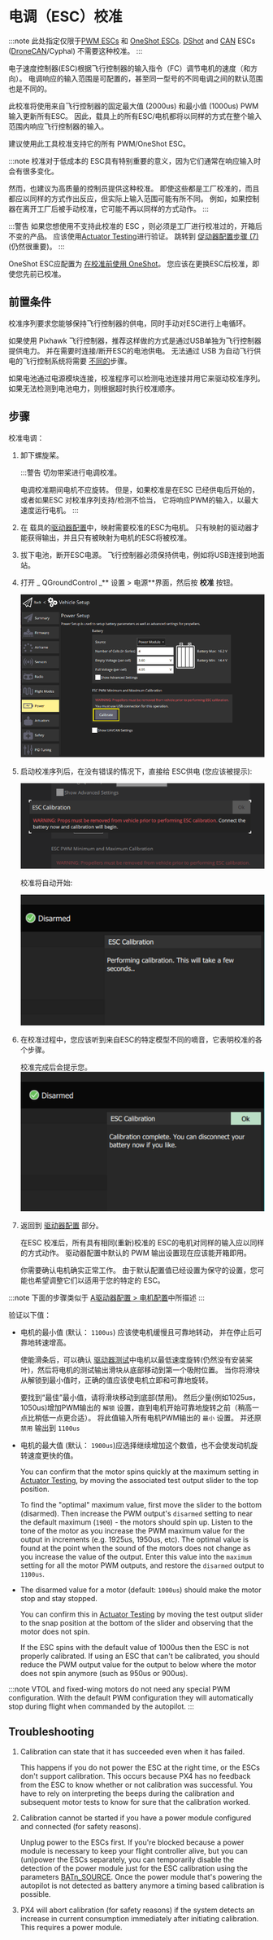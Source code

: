 # 电调（ESC）校准

:::note
此处指定仅限于[PWM ESCs](../peripherals/pwm_escs_and_servo.md) 和 [OneShot ESCs](../peripherals/oneshot.md). [DShot](../peripherals/dshot.md) and [CAN](../can/README.md) ESCs ([DroneCAN](../dronecan/escs.md)/Cyphal) 不需要这种校准。
:::

电子速度控制器(ESC)根据飞行控制器的输入指令（FC）调节电机的速度（和方向）。 电调响应的输入范围是可配置的，甚至同一型号的不同电调之间的默认范围也是不同的。

此校准将使用来自飞行控制器的固定最大值 (2000us) 和最小值 (1000us) PWM 输入更新所有ESC。 因此，载具上的所有ESC/电机都将以同样的方式在整个输入范围内响应飞行控制器的输入。

建议使用此工具校准支持它的所有 PWM/OneShot ESC。

:::note
校准对于低成本的 ESC具有特别重要的意义，因为它们通常在响应输入时会有很多变化。

然而，也建议为高质量的控制员提供这种校准。 即使这些都是工厂校准的，而且都应以同样的方式作出反应，但实际上输入范围可能有所不同。 例如，如果控制器在离开工厂后被手动校准，它可能不再以同样的方式动作。
:::

:::警告 如果您想使用不支持此校准的 ESC ，则必须是工厂进行校准过的，开箱后不变的产品。 应该使用[Actuator Testing](../config/actuators.md#actuator-testing)进行验证。 跳转到 [促动器配置步骤 (7)](#actuatorconfig_step) (仍然很重要)。
:::

OneShot ESC应配置为 [在校准前使用 OneShot](../peripherals/oneshot.md#px4-configuration)。 您应该在更换ESC后校准，即使您先前已校准。

## 前置条件

校准序列要求您能够保持飞行控制器的供电，同时手动对ESC进行上电循环。

如果使用 Pixhawk 飞行控制器，推荐这样做的方式是通过USB单独为飞行控制器提供电力。 并在需要时连接/断开ESC的电池供电。 无法通过 USB 为自动飞行供电的飞行控制系统将需要 [不同的](#problem_power_module)步骤。

如果电池通过电源模块连接，校准程序可以检测电池连接并用它来驱动校准序列。 如果无法检测到电池电力，则根据超时执行校准顺序。

## 步骤

校准电调：

1. 卸下螺旋桨。

   :::警告 切勿带桨进行电调校准。

   电调校准期间电机不应旋转。 但是，如果校准是在ESC 已经供电后开始的，或者如果ESC 对校准序列支持/检测不恰当， 它将响应PWM的输入，以最大速度运行电机。
:::

1. 在 载具的[驱动器配置](../config/actuators.md)中，映射需要校准的ESC为电机。 只有映射的驱动器才能获得输出，并且只有被映射为电机的ESC将被校准。

1. 拔下电池，断开ESC电源。 飞行控制器必须保持供电，例如将USB连接到地面站。

1. 打开 _ QGroundControl _** 设置 > 电源**界面，然后按 **校准** 按钮。

   ![电调校准步骤 1](../../assets/qgc/setup/esc/qgc_esc_calibration.png)

1. 启动校准序列后，在没有错误的情况下，直接给 ESC供电 (您应该被提示):

   ![电调校准步骤 2](../../assets/qgc/setup/esc/esc_calibration_step_2.png)

   校准将自动开始:

   ![电调校准步骤 3](../../assets/qgc/setup/esc/esc_calibration_step_3.png)

1. 在校准过程中，您应该听到来自ESC的特定模型不同的嘀音，它表明校准的各个步骤。

   校准完成后会提示您。<a id="actuatorconfig_step"></a>
   ![电调校准步骤 4](../../assets/qgc/setup/esc/esc_calibration_step_4.png)

1. 返回到 [驱动器配置](../config/actuators.md) 部分。

   在ESC 校准后，所有具有相同(重新)校准的 ESC的电机对同样的输入应以同样的方式动作。 驱动器配置中默认的 PWM 输出设置现在应该能开箱即用。

   你需要确认电机确实正常工作。 由于默认配置值已经设置为保守的设置，您可能也希望调整它们以适用于您的特定的 ESC。

:::note
下面的步骤类似于 [A驱动器配置 > 电机配置](../config/actuators.md#motor-configuration)中所描述
:::

   验证以下值：

   - 电机的最小值 (默认： `1100us`) 应该使电机缓慢且可靠地转动， 并在停止后可靠地转速增高。

     使能滑条后，可以确认 [驱动器测试](../config/actuators.md#actuator-testing)中电机以最低速度旋转(仍然没有安装桨叶)，然后将电机的测试输出滑块从底部移动到第一个吸附位置。 当你将滑块从解锁到最小值时，正确的值应该使电机立即和可靠地旋转。

     要找到“最佳”最小值，请将滑块移动到底部(禁用)。 然后少量(例如1025us，1050us)增加PWM输出的 `解锁` 设置，直到电机开始可靠地旋转之前（稍高一点比稍低一点更合适）。 将此值输入所有电机PWM输出的 `最小` 设置。 并还原 `禁用` 输出到 `1100us`

   - 电机的最大值 (默认： `1900us`)应选择继续增加这个数值，也不会使发动机旋转速度更快的值。

     You can confirm that the motor spins quickly at the maximum setting in [Actuator Testing](../config/actuators.md#actuator-testing), by moving the associated test output slider to the top position.

     To find the "optimal" maximum value, first move the slider to the bottom (disarmed). Then increase the PWM output's `disarmed` setting to near the default maximum (`1900`) - the motors should spin up. Listen to the tone of the motor as you increase the PWM maximum value for the output in increments (e.g. 1925us, 1950us, etc). The optimal value is found at the point when the sound of the motors does not change as you increase the value of the output. Enter this value into the `maximum` setting for all the motor PWM outputs, and restore the `disarmed` output to `1100us`.

   - The disarmed value for a motor (default: `1000us`) should make the motor stop and stay stopped.

     You can confirm this in [Actuator Testing](../config/actuators.md#actuator-testing) by moving the test output slider to the snap position at the bottom of the slider and observing that the motor does not spin.

     If the ESC spins with the default value of 1000us then the ESC is not properly calibrated. If using an ESC that can't be calibrated, you should reduce the PWM output value for the output to below where the motor does not spin anymore (such as 950us or 900us).

   :::note
VTOL and fixed-wing motors do not need any special PWM configuration.
With the default PWM configuration they will automatically stop during flight when commanded by the autopilot.
:::

## Troubleshooting

1. Calibration can state that it has succeeded even when it has failed.

   This happens if you do not power the ESC at the right time, or the ESCs don't support calibration. This occurs because PX4 has no feedback from the ESC to know whether or not calibration was successful. You have to rely on interpreting the beeps during the calibration and subsequent motor tests to know for sure that the calibration worked.

   <a id="problem_power_module"></a>

1. Calibration cannot be started if you have a power module configured and connected (for safety reasons).

   Unplug power to the ESCs first. If you're blocked because a power module is necessary to keep your flight controller alive, but you can (un)power the ESCs separately, you can temporarily disable the detection of the power module just for the ESC calibration using the parameters [BATn_SOURCE](../advanced_config/parameter_reference.md#BAT1_SOURCE). Once the power module that's powering the autopilot is not detected as battery anymore a timing based calibration is possible.

1. PX4 will abort calibration (for safety reasons) if the system detects an increase in current consumption immediately after initiating calibration. This requires a power module.

